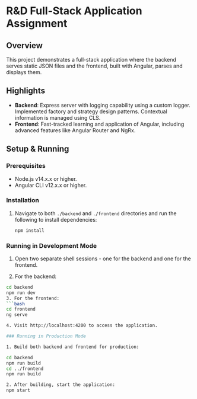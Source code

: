 # R&D Full-Stack Application Assignment

## Overview

This project demonstrates a full-stack application where the backend serves static JSON files and the frontend, built with Angular, parses and displays them.

## Highlights
- **Backend**: Express server with logging capability using a custom logger. Implemented factory and strategy design patterns. Contextual information is managed using CLS.
- **Frontend**: Fast-tracked learning and application of Angular, including advanced features like Angular Router and NgRx.

## Setup & Running

### Prerequisites
- Node.js v14.x.x or higher.
- Angular CLI v12.x.x or higher.

### Installation
1. Navigate to both `./backend` and `./frontend` directories and run the following to install dependencies:
   ```bash
   npm install


### Running in Development Mode
1. Open two separate shell sessions - one for the backend and one for the frontend.

2. For the backend:
  ```bash
  cd backend
  npm run dev
3. For the frontend:
  ```bash
  cd frontend
  ng serve

4. Visit http://localhost:4200 to access the application.

### Running in Production Mode

1. Build both backend and frontend for production:

cd backend
npm run build
cd ../frontend
npm run build

2. After building, start the application:
npm start



